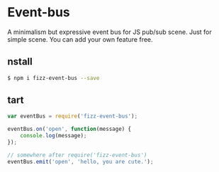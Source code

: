# Event-bus
A minimalism but expressive event bus for JS pub/sub scene. Just for simple scene.
You can add your own feature free.

## nstall

```bash
$ npm i fizz-event-bus --save
```

## tart

```js
var eventBus = require('fizz-event-bus');

eventBus.on('open', function(message) {
	console.log(message);
});

// somewhere after require('fizz-event-bus')
eventBus.emit('open', 'hello, you are cute.');
```


